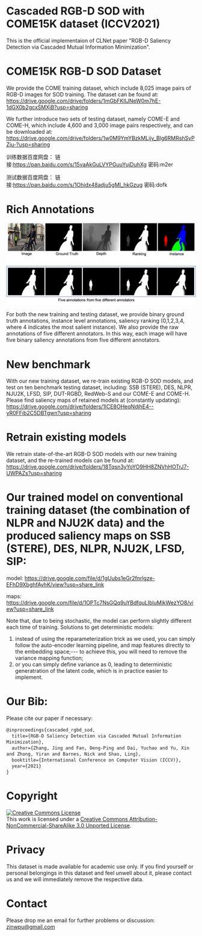 # Cascaded RGB-D SOD with COME15K dataset (ICCV2021)
This is the official implementaion of CLNet paper "RGB-D Saliency Detection via Cascaded Mutual Information Minimization".


# COME15K RGB-D SOD Dataset
We provide the COME training dataset, which include 8,025 image pairs of RGB-D images for SOD training. The dataset can be found at:
https://drive.google.com/drive/folders/1mGbFKlIJNeW0m7hE-1dGX0b2gcxSMXjB?usp=sharing

We further introduce two sets of testing dataset, namely COME-E and COME-H, which include 4,600 and 3,000 image pairs respectively, and can be downloaded at:
https://drive.google.com/drive/folders/1w0M9YmYBzkMLijy_Blg6RMRshSvPZju-?usp=sharing

训练数据百度网盘：
链接:https://pan.baidu.com/s/15vaAkGuLVYPGuuYujDuhXg  密码:m2er

测试数据百度网盘：
链接:https://pan.baidu.com/s/1Ohidx48adju5gMI_hkGzug  密码:dofk

# Rich Annotations
![alt text](./Annotations.png)

For both the new training and testing dataset, we provide binary ground truth annotations, instance level annotations, saliency ranking (0,1,2,3,4, where 4 indicates the most salient instance). We also provide the raw annotations of five different annotators. In this way, each image will have five binary saliency annotations from five different annotators.

# New benchmark
With our new training dataset, we re-train existing RGB-D SOD models, and test on ten benchmark testing dataset, including: SSB (STERE), DES, NLPR, NJU2K, LFSD, SIP, DUT-RGBD, RedWeb-S and our COME-E and COME-H. Please find saliency maps of retained models at (constantly updating):
https://drive.google.com/drive/folders/1lCE8OHeqNdjhE4--yR0FFib2C5DBTgwn?usp=sharing

# Retrain existing models
We retrain state-of-the-art RGB-D SOD models with our new training dataset, and the re-trained models can be found at:
https://drive.google.com/drive/folders/18Tqsn3yYoYO9HH8ZNVhHOTrJ7-UWPAZs?usp=sharing

# Our trained model on conventional training dataset (the combination of NLPR and NJU2K data) and the produced saliency maps on SSB (STERE), DES, NLPR, NJU2K, LFSD, SIP:

model: https://drive.google.com/file/d/1gUubs1eGr2fnrlgze-EFhD9XbghfAyhK/view?usp=share_link

maps: https://drive.google.com/file/d/1OPTc7NsGQq9uYBdfquLIbluMikWezYO8/view?usp=share_link

Note that, due to being stochastic, the model can perform slightly different each time of training. 
Solutions to get deterministic models:
1) instead of using the reparameterization trick as we used, you can simply follow the auto-encoder learning pipeline, and map features directly to the embedding space;--- to achieve this, you will need to remove the variance mapping function;
2) or you can simply define variance as 0, leading to deterministic generatration of the latent code, which is in practice easier to implement.

# Our Bib:

Please cite our paper if necessary:
```
@inproceedings{cascaded_rgbd_sod,
  title={RGB-D Saliency Detection via Cascaded Mutual Information Minimization},
  author={Zhang, Jing and Fan, Deng-Ping and Dai, Yuchao and Yu, Xin and Zhong, Yiran and Barnes, Nick and Shao, Ling},
  booktitle={International Conference on Computer Vision (ICCV)},
  year={2021}
}
```
# Copyright
<a rel="license" href="http://creativecommons.org/licenses/by-nc-sa/3.0/"><img alt="Creative Commons License" style="border-width:0" src="https://i.creativecommons.org/l/by-nc-sa/3.0/88x31.png" /></a><br />This work is licensed under a <a rel="license" href="http://creativecommons.org/licenses/by-nc-sa/3.0/">Creative Commons Attribution-NonCommercial-ShareAlike 3.0 Unported License</a>.

# Privacy
This dataset is made available for academic use only. If you find yourself or personal belongings in this dataset and feel unwell about it, please contact us and we will immediately remove the respective data.

# Contact

Please drop me an email for further problems or discussion: zjnwpu@gmail.com
